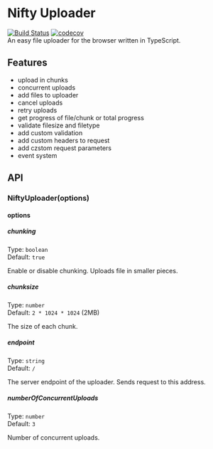 # Nifty Uploader
[![Build Status](https://travis-ci.org/marlon360/nifty-uploader.svg?branch=master)](https://travis-ci.org/marlon360/nifty-uploader)
[![codecov](https://codecov.io/gh/marlon360/nifty-uploader/branch/master/graph/badge.svg)](https://codecov.io/gh/marlon360/nifty-uploader)  
An easy file uploader for the browser written in TypeScript.

## Features

* upload in chunks
* concurrent uploads
* add files to uploader
* cancel uploads
* retry uploads
* get progress of file/chunk or total progress
* validate filesize and filetype
* add custom validation
* add custom headers to request
* add czstom request parameters
* event system

## API

### NiftyUploader(options)

#### options

##### chunking

Type: `boolean`  
Default: `true`

Enable or disable chunking. Uploads file in smaller pieces.

##### chunksize

Type: `number`  
Default: `2 * 1024 * 1024` (2MB)

The size of each chunk.

##### endpoint

Type: `string`  
Default: `/`

The server endpoint of the uploader. Sends request to this address.

##### numberOfConcurrentUploads

Type: `number`  
Default: `3`

Number of concurrent uploads.

